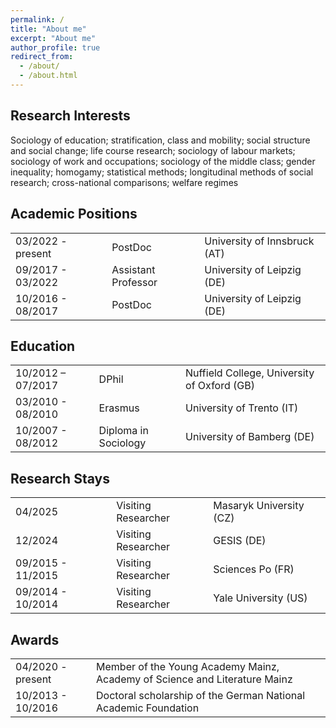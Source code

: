```yaml
---
permalink: /
title: "About me"
excerpt: "About me"
author_profile: true
redirect_from: 
  - /about/
  - /about.html
---
```


## Research Interests

Sociology of education; stratification, class and mobility; social structure and social change; life course research; sociology of labour markets; sociology of work and occupations; sociology of the middle class; gender inequality; homogamy; statistical methods; longitudinal methods of social research; cross-national comparisons; welfare regimes


## Academic Positions

|                |                                 |                                           |
|----------------|---------------------------------|-------------------------------------------|
| 03/2022 - present | PostDoc                          | University of Innsbruck (AT)             |
| 09/2017 - 03/2022 | Assistant Professor              | University of Leipzig (DE)               |
| 10/2016 - 08/2017 | PostDoc                          | University of Leipzig (DE)               |

## Education

|                |                                 |                                           |
|----------------|---------------------------------|-------------------------------------------|
| 10/2012 – 07/2017 | DPhil                            | Nuffield College, University of Oxford (GB) |
| 03/2010 - 08/2010 | Erasmus                          | University of Trento (IT)                |
| 10/2007 - 08/2012 | Diploma in Sociology             | University of Bamberg (DE)               |

## Research Stays

|                |                                 |                                           |
|----------------|---------------------------------|-------------------------------------------|
| 04/2025         | Visiting Researcher              | Masaryk University (CZ)                  |
| 12/2024         | Visiting Researcher              | GESIS (DE)                               |
| 09/2015 - 11/2015 | Visiting Researcher              | Sciences Po (FR)                         |
| 09/2014 - 10/2014 | Visiting Researcher              | Yale University (US)                     |

## Awards

|                |                                 |
|----------------|---------------------------------|
| 04/2020 - present | Member of the Young Academy Mainz, Academy of Science and Literature Mainz |
| 10/2013 - 10/2016 | Doctoral scholarship of the German National Academic Foundation |
